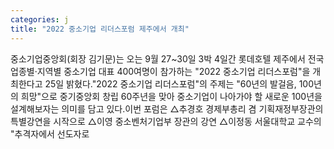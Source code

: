 ```yaml
---
categories: j
title: "2022 중소기업 리더스포럼 제주에서 개최"
---
```

중소기업중앙회(회장 김기문)는 오는 9월 27~30일 3박 4일간 롯데호텔 제주에서 전국 업종별·지역별 중소기업 대표 400여명이 참가하는 "2022 중소기업 리더스포럼"을 개최한다고 25일 밝혔다."2022 중소기업 리더스포럼"의 주제는 "60년의 발걸음, 100년의 희망"으로 중기중앙회 창립 60주년을 맞아 중소기업이 나아가야 할 새로운 100년을 설계해보자는 의미를 담고 있다.이번 포럼은 △추경호 경제부총리 겸 기획재정부장관의 특별강연을 시작으로 △이영 중소벤처기업부 장관의 강연 △이정동 서울대학교 교수의 "추격자에서 선도자로